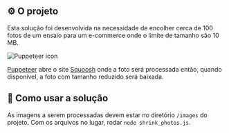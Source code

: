 ## ⚙️ O projeto
Esta solução foi desenvolvida na necessidade de encolher cerca de 100 fotos de um ensaio para um e-commerce onde o limite de tamanho são 10 MB.

![Puppeteer icon](https://user-images.githubusercontent.com/10379601/29446482-04f7036a-841f-11e7-9872-91d1fc2ea683.png) 

[Puppeteer](puppeteer.com) abre o site [Squoosh](https://squoosh.app/) onde a foto será processada então, quando disponível, a foto com tamanho reduzido será baixada.
## 🤖 Como usar a solução
As imagens a serem processadas devem estar no diretório `/images` do projeto. Com os arquivos no lugar, rodar `node shrink_photos.js`.